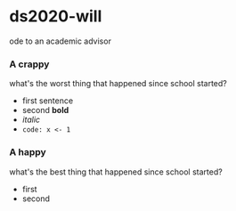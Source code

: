 # ds2020-will
ode to an academic advisor

### A crappy
what's the worst thing that happened since school started? 
- first sentence
- second **bold**
- *italic*
- `code: x <- 1`


### A happy
what's the best thing that happened since school started?
- first
- second
